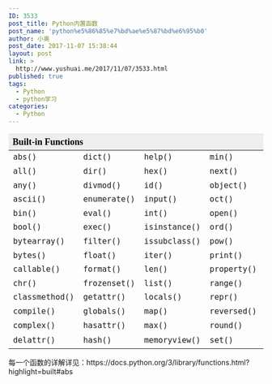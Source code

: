```yaml
---
ID: 3533
post_title: Python内置函数
post_name: 'python%e5%86%85%e7%bd%ae%e5%87%bd%e6%95%b0'
author: 小奥
post_date: 2017-11-07 15:38:44
layout: post
link: >
  http://www.yushuai.me/2017/11/07/3533.html
published: true
tags:
  - Python
  - python学习
categories:
  - Python
---
```

<p></p><table class="docutils"><thead valign="bottom"><tr class="row-odd firstRow"><th class="head" style="text-align: left; padding: 0.3em 0.5em; background-color: rgb(238, 238, 238); border-radius: 3px; border-top-color: rgb(221, 221, 221) !important; word-break: break-all;" rowspan="1" colspan="5"><span style="font-family: &quot;arial black&quot;, &quot;avant garde&quot;; font-size: 18px;"><strong><span style="font-family: &quot;arial black&quot;, &quot;avant garde&quot;; color: #000000;">Built-in Functions</span></strong></span></th></tr></thead><tbody valign="top"><tr class="row-even"><td style="padding: 0.3em 0.5em; border-radius: 3px;"><code class="xref py py-func docutils literal" style="background-color: transparent; padding: 0px 1px; font-size: 15.44px; font-family: monospace, sans-serif; border-radius: 3px;"><span class="pre" style="hyphens: none;">abs()</span></code></td><td style="padding: 0.3em 0.5em; border-radius: 3px;"><code class="docutils literal" style="background-color: transparent; padding: 0px 1px; font-size: 15.44px; font-family: monospace, sans-serif; border-radius: 3px;"><span class="pre" style="hyphens: none;">dict()</span></code></td><td style="padding: 0.3em 0.5em; border-radius: 3px;"><code class="xref py py-func docutils literal" style="background-color: transparent; padding: 0px 1px; font-size: 15.44px; font-family: monospace, sans-serif; border-radius: 3px;"><span class="pre" style="hyphens: none;">help()</span></code></td><td style="padding: 0.3em 0.5em; border-radius: 3px;"><code class="xref py py-func docutils literal" style="background-color: transparent; padding: 0px 1px; font-size: 15.44px; font-family: monospace, sans-serif; border-radius: 3px;"><span class="pre" style="hyphens: none;">min()</span></code></td><td style="padding: 0.3em 0.5em; border-radius: 3px;"><code class="xref py py-func docutils literal" style="background-color: transparent; padding: 0px 1px; font-size: 15.44px; font-family: monospace, sans-serif; border-radius: 3px;"><span class="pre" style="hyphens: none;">setattr()</span></code></td></tr><tr class="row-odd"><td style="padding: 0.3em 0.5em; border-radius: 3px;"><code class="xref py py-func docutils literal" style="background-color: transparent; padding: 0px 1px; font-size: 15.44px; font-family: monospace, sans-serif; border-radius: 3px;"><span class="pre" style="hyphens: none;">all()</span></code></td><td style="padding: 0.3em 0.5em; border-radius: 3px;"><code class="xref py py-func docutils literal" style="background-color: transparent; padding: 0px 1px; font-size: 15.44px; font-family: monospace, sans-serif; border-radius: 3px;"><span class="pre" style="hyphens: none;">dir()</span></code></td><td style="padding: 0.3em 0.5em; border-radius: 3px;"><code class="xref py py-func docutils literal" style="background-color: transparent; padding: 0px 1px; font-size: 15.44px; font-family: monospace, sans-serif; border-radius: 3px;"><span class="pre" style="hyphens: none;">hex()</span></code></td><td style="padding: 0.3em 0.5em; border-radius: 3px;"><code class="xref py py-func docutils literal" style="background-color: transparent; padding: 0px 1px; font-size: 15.44px; font-family: monospace, sans-serif; border-radius: 3px;"><span class="pre" style="hyphens: none;">next()</span></code></td><td style="padding: 0.3em 0.5em; border-radius: 3px;"><code class="xref py py-func docutils literal" style="background-color: transparent; padding: 0px 1px; font-size: 15.44px; font-family: monospace, sans-serif; border-radius: 3px;"><span class="pre" style="hyphens: none;">slice()</span></code></td></tr><tr class="row-even"><td style="padding: 0.3em 0.5em; border-radius: 3px;"><code class="xref py py-func docutils literal" style="background-color: transparent; padding: 0px 1px; font-size: 15.44px; font-family: monospace, sans-serif; border-radius: 3px;"><span class="pre" style="hyphens: none;">any()</span></code></td><td style="padding: 0.3em 0.5em; border-radius: 3px;"><code class="xref py py-func docutils literal" style="background-color: transparent; padding: 0px 1px; font-size: 15.44px; font-family: monospace, sans-serif; border-radius: 3px;"><span class="pre" style="hyphens: none;">divmod()</span></code></td><td style="padding: 0.3em 0.5em; border-radius: 3px;"><code class="xref py py-func docutils literal" style="background-color: transparent; padding: 0px 1px; font-size: 15.44px; font-family: monospace, sans-serif; border-radius: 3px;"><span class="pre" style="hyphens: none;">id()</span></code></td><td style="padding: 0.3em 0.5em; border-radius: 3px;"><code class="xref py py-func docutils literal" style="background-color: transparent; padding: 0px 1px; font-size: 15.44px; font-family: monospace, sans-serif; border-radius: 3px;"><span class="pre" style="hyphens: none;">object()</span></code></td><td style="padding: 0.3em 0.5em; border-radius: 3px;"><code class="xref py py-func docutils literal" style="background-color: transparent; padding: 0px 1px; font-size: 15.44px; font-family: monospace, sans-serif; border-radius: 3px;"><span class="pre" style="hyphens: none;">sorted()</span></code></td></tr><tr class="row-odd"><td style="padding: 0.3em 0.5em; border-radius: 3px;"><code class="xref py py-func docutils literal" style="background-color: transparent; padding: 0px 1px; font-size: 15.44px; font-family: monospace, sans-serif; border-radius: 3px;"><span class="pre" style="hyphens: none;">ascii()</span></code></td><td style="padding: 0.3em 0.5em; border-radius: 3px;"><code class="xref py py-func docutils literal" style="background-color: transparent; padding: 0px 1px; font-size: 15.44px; font-family: monospace, sans-serif; border-radius: 3px;"><span class="pre" style="hyphens: none;">enumerate()</span></code></td><td style="padding: 0.3em 0.5em; border-radius: 3px;"><code class="xref py py-func docutils literal" style="background-color: transparent; padding: 0px 1px; font-size: 15.44px; font-family: monospace, sans-serif; border-radius: 3px;"><span class="pre" style="hyphens: none;">input()</span></code></td><td style="padding: 0.3em 0.5em; border-radius: 3px;"><code class="xref py py-func docutils literal" style="background-color: transparent; padding: 0px 1px; font-size: 15.44px; font-family: monospace, sans-serif; border-radius: 3px;"><span class="pre" style="hyphens: none;">oct()</span></code></td><td style="padding: 0.3em 0.5em; border-radius: 3px;"><code class="xref py py-func docutils literal" style="background-color: transparent; padding: 0px 1px; font-size: 15.44px; font-family: monospace, sans-serif; border-radius: 3px;"><span class="pre" style="hyphens: none;">staticmethod()</span></code></td></tr><tr class="row-even"><td style="padding: 0.3em 0.5em; border-radius: 3px;"><code class="xref py py-func docutils literal" style="background-color: transparent; padding: 0px 1px; font-size: 15.44px; font-family: monospace, sans-serif; border-radius: 3px;"><span class="pre" style="hyphens: none;">bin()</span></code></td><td style="padding: 0.3em 0.5em; border-radius: 3px;"><code class="xref py py-func docutils literal" style="background-color: transparent; padding: 0px 1px; font-size: 15.44px; font-family: monospace, sans-serif; border-radius: 3px;"><span class="pre" style="hyphens: none;">eval()</span></code></td><td style="padding: 0.3em 0.5em; border-radius: 3px;"><code class="xref py py-func docutils literal" style="background-color: transparent; padding: 0px 1px; font-size: 15.44px; font-family: monospace, sans-serif; border-radius: 3px;"><span class="pre" style="hyphens: none;">int()</span></code></td><td style="padding: 0.3em 0.5em; border-radius: 3px;"><code class="xref py py-func docutils literal" style="background-color: transparent; padding: 0px 1px; font-size: 15.44px; font-family: monospace, sans-serif; border-radius: 3px;"><span class="pre" style="hyphens: none;">open()</span></code></td><td style="padding: 0.3em 0.5em; border-radius: 3px;"><code class="docutils literal" style="background-color: transparent; padding: 0px 1px; font-size: 15.44px; font-family: monospace, sans-serif; border-radius: 3px;"><span class="pre" style="hyphens: none;">str()</span></code></td></tr><tr class="row-odd"><td style="padding: 0.3em 0.5em; border-radius: 3px;"><code class="xref py py-func docutils literal" style="background-color: transparent; padding: 0px 1px; font-size: 15.44px; font-family: monospace, sans-serif; border-radius: 3px;"><span class="pre" style="hyphens: none;">bool()</span></code></td><td style="padding: 0.3em 0.5em; border-radius: 3px;"><code class="xref py py-func docutils literal" style="background-color: transparent; padding: 0px 1px; font-size: 15.44px; font-family: monospace, sans-serif; border-radius: 3px;"><span class="pre" style="hyphens: none;">exec()</span></code></td><td style="padding: 0.3em 0.5em; border-radius: 3px;"><code class="xref py py-func docutils literal" style="background-color: transparent; padding: 0px 1px; font-size: 15.44px; font-family: monospace, sans-serif; border-radius: 3px;"><span class="pre" style="hyphens: none;">isinstance()</span></code></td><td style="padding: 0.3em 0.5em; border-radius: 3px;"><code class="xref py py-func docutils literal" style="background-color: transparent; padding: 0px 1px; font-size: 15.44px; font-family: monospace, sans-serif; border-radius: 3px;"><span class="pre" style="hyphens: none;">ord()</span></code></td><td style="padding: 0.3em 0.5em; border-radius: 3px;"><code class="xref py py-func docutils literal" style="background-color: transparent; padding: 0px 1px; font-size: 15.44px; font-family: monospace, sans-serif; border-radius: 3px;"><span class="pre" style="hyphens: none;">sum()</span></code></td></tr><tr class="row-even"><td style="padding: 0.3em 0.5em; border-radius: 3px;"><code class="docutils literal" style="background-color: transparent; padding: 0px 1px; font-size: 15.44px; font-family: monospace, sans-serif; border-radius: 3px;"><span class="pre" style="hyphens: none;">bytearray()</span></code></td><td style="padding: 0.3em 0.5em; border-radius: 3px;"><code class="xref py py-func docutils literal" style="background-color: transparent; padding: 0px 1px; font-size: 15.44px; font-family: monospace, sans-serif; border-radius: 3px;"><span class="pre" style="hyphens: none;">filter()</span></code></td><td style="padding: 0.3em 0.5em; border-radius: 3px;"><code class="xref py py-func docutils literal" style="background-color: transparent; padding: 0px 1px; font-size: 15.44px; font-family: monospace, sans-serif; border-radius: 3px;"><span class="pre" style="hyphens: none;">issubclass()</span></code></td><td style="padding: 0.3em 0.5em; border-radius: 3px;"><code class="xref py py-func docutils literal" style="background-color: transparent; padding: 0px 1px; font-size: 15.44px; font-family: monospace, sans-serif; border-radius: 3px;"><span class="pre" style="hyphens: none;">pow()</span></code></td><td style="padding: 0.3em 0.5em; border-radius: 3px;"><code class="xref py py-func docutils literal" style="background-color: transparent; padding: 0px 1px; font-size: 15.44px; font-family: monospace, sans-serif; border-radius: 3px;"><span class="pre" style="hyphens: none;">super()</span></code></td></tr><tr class="row-odd"><td style="padding: 0.3em 0.5em; border-radius: 3px;"><code class="docutils literal" style="background-color: transparent; padding: 0px 1px; font-size: 15.44px; font-family: monospace, sans-serif; border-radius: 3px;"><span class="pre" style="hyphens: none;">bytes()</span></code></td><td style="padding: 0.3em 0.5em; border-radius: 3px;"><code class="xref py py-func docutils literal" style="background-color: transparent; padding: 0px 1px; font-size: 15.44px; font-family: monospace, sans-serif; border-radius: 3px;"><span class="pre" style="hyphens: none;">float()</span></code></td><td style="padding: 0.3em 0.5em; border-radius: 3px;"><code class="xref py py-func docutils literal" style="background-color: transparent; padding: 0px 1px; font-size: 15.44px; font-family: monospace, sans-serif; border-radius: 3px;"><span class="pre" style="hyphens: none;">iter()</span></code></td><td style="padding: 0.3em 0.5em; border-radius: 3px;"><code class="xref py py-func docutils literal" style="background-color: transparent; padding: 0px 1px; font-size: 15.44px; font-family: monospace, sans-serif; border-radius: 3px;"><span class="pre" style="hyphens: none;">print()</span></code></td><td style="padding: 0.3em 0.5em; border-radius: 3px;"><code class="docutils literal" style="background-color: transparent; padding: 0px 1px; font-size: 15.44px; font-family: monospace, sans-serif; border-radius: 3px;"><span class="pre" style="hyphens: none;">tuple()</span></code></td></tr><tr class="row-even"><td style="padding: 0.3em 0.5em; border-radius: 3px;"><code class="xref py py-func docutils literal" style="background-color: transparent; padding: 0px 1px; font-size: 15.44px; font-family: monospace, sans-serif; border-radius: 3px;"><span class="pre" style="hyphens: none;">callable()</span></code></td><td style="padding: 0.3em 0.5em; border-radius: 3px;"><code class="xref py py-func docutils literal" style="background-color: transparent; padding: 0px 1px; font-size: 15.44px; font-family: monospace, sans-serif; border-radius: 3px;"><span class="pre" style="hyphens: none;">format()</span></code></td><td style="padding: 0.3em 0.5em; border-radius: 3px;"><code class="xref py py-func docutils literal" style="background-color: transparent; padding: 0px 1px; font-size: 15.44px; font-family: monospace, sans-serif; border-radius: 3px;"><span class="pre" style="hyphens: none;">len()</span></code></td><td style="padding: 0.3em 0.5em; border-radius: 3px;"><code class="xref py py-func docutils literal" style="background-color: transparent; padding: 0px 1px; font-size: 15.44px; font-family: monospace, sans-serif; border-radius: 3px;"><span class="pre" style="hyphens: none;">property()</span></code></td><td style="padding: 0.3em 0.5em; border-radius: 3px;"><code class="xref py py-func docutils literal" style="background-color: transparent; padding: 0px 1px; font-size: 15.44px; font-family: monospace, sans-serif; border-radius: 3px;"><span class="pre" style="hyphens: none;">type()</span></code></td></tr><tr class="row-odd"><td style="padding: 0.3em 0.5em; border-radius: 3px;"><code class="xref py py-func docutils literal" style="background-color: transparent; padding: 0px 1px; font-size: 15.44px; font-family: monospace, sans-serif; border-radius: 3px;"><span class="pre" style="hyphens: none;">chr()</span></code></td><td style="padding: 0.3em 0.5em; border-radius: 3px;"><code class="docutils literal" style="background-color: transparent; padding: 0px 1px; font-size: 15.44px; font-family: monospace, sans-serif; border-radius: 3px;"><span class="pre" style="hyphens: none;">frozenset()</span></code></td><td style="padding: 0.3em 0.5em; border-radius: 3px;"><code class="docutils literal" style="background-color: transparent; padding: 0px 1px; font-size: 15.44px; font-family: monospace, sans-serif; border-radius: 3px;"><span class="pre" style="hyphens: none;">list()</span></code></td><td style="padding: 0.3em 0.5em; border-radius: 3px;"><code class="docutils literal" style="background-color: transparent; padding: 0px 1px; font-size: 15.44px; font-family: monospace, sans-serif; border-radius: 3px;"><span class="pre" style="hyphens: none;">range()</span></code></td><td style="padding: 0.3em 0.5em; border-radius: 3px;"><code class="xref py py-func docutils literal" style="background-color: transparent; padding: 0px 1px; font-size: 15.44px; font-family: monospace, sans-serif; border-radius: 3px;"><span class="pre" style="hyphens: none;">vars()</span></code></td></tr><tr class="row-even"><td style="padding: 0.3em 0.5em; border-radius: 3px;"><code class="xref py py-func docutils literal" style="background-color: transparent; padding: 0px 1px; font-size: 15.44px; font-family: monospace, sans-serif; border-radius: 3px;"><span class="pre" style="hyphens: none;">classmethod()</span></code></td><td style="padding: 0.3em 0.5em; border-radius: 3px;"><code class="xref py py-func docutils literal" style="background-color: transparent; padding: 0px 1px; font-size: 15.44px; font-family: monospace, sans-serif; border-radius: 3px;"><span class="pre" style="hyphens: none;">getattr()</span></code></td><td style="padding: 0.3em 0.5em; border-radius: 3px;"><code class="xref py py-func docutils literal" style="background-color: transparent; padding: 0px 1px; font-size: 15.44px; font-family: monospace, sans-serif; border-radius: 3px;"><span class="pre" style="hyphens: none;">locals()</span></code></td><td style="padding: 0.3em 0.5em; border-radius: 3px; word-break: break-all;"><code class="xref py py-func docutils literal" style="background-color: transparent; padding: 0px 1px; font-size: 15.44px; font-family: monospace, sans-serif; border-radius: 3px;"><span class="pre" style="hyphens: none;">repr()</span></code></td><td style="padding: 0.3em 0.5em; border-radius: 3px;"><code class="xref py py-func docutils literal" style="background-color: transparent; padding: 0px 1px; font-size: 15.44px; font-family: monospace, sans-serif; border-radius: 3px;"><span class="pre" style="hyphens: none;">zip()</span></code></td></tr><tr class="row-odd"><td style="padding: 0.3em 0.5em; border-radius: 3px;"><code class="xref py py-func docutils literal" style="background-color: transparent; padding: 0px 1px; font-size: 15.44px; font-family: monospace, sans-serif; border-radius: 3px;"><span class="pre" style="hyphens: none;">compile()</span></code></td><td style="padding: 0.3em 0.5em; border-radius: 3px;"><code class="xref py py-func docutils literal" style="background-color: transparent; padding: 0px 1px; font-size: 15.44px; font-family: monospace, sans-serif; border-radius: 3px;"><span class="pre" style="hyphens: none;">globals()</span></code></td><td style="padding: 0.3em 0.5em; border-radius: 3px;"><code class="xref py py-func docutils literal" style="background-color: transparent; padding: 0px 1px; font-size: 15.44px; font-family: monospace, sans-serif; border-radius: 3px;"><span class="pre" style="hyphens: none;">map()</span></code></td><td style="padding: 0.3em 0.5em; border-radius: 3px;"><code class="xref py py-func docutils literal" style="background-color: transparent; padding: 0px 1px; font-size: 15.44px; font-family: monospace, sans-serif; border-radius: 3px;"><span class="pre" style="hyphens: none;">reversed()</span></code></td><td style="padding: 0.3em 0.5em; border-radius: 3px;"><code class="xref py py-func docutils literal" style="background-color: transparent; padding: 0px 1px; font-size: 15.44px; font-family: monospace, sans-serif; border-radius: 3px;"><span class="pre" style="hyphens: none;">__import__()</span></code></td></tr><tr class="row-even"><td style="padding: 0.3em 0.5em; border-radius: 3px;"><code class="xref py py-func docutils literal" style="background-color: transparent; padding: 0px 1px; font-size: 15.44px; font-family: monospace, sans-serif; border-radius: 3px;"><span class="pre" style="hyphens: none;">complex()</span></code></td><td style="padding: 0.3em 0.5em; border-radius: 3px;"><code class="xref py py-func docutils literal" style="background-color: transparent; padding: 0px 1px; font-size: 15.44px; font-family: monospace, sans-serif; border-radius: 3px;"><span class="pre" style="hyphens: none;">hasattr()</span></code></td><td style="padding: 0.3em 0.5em; border-radius: 3px;"><code class="xref py py-func docutils literal" style="background-color: transparent; padding: 0px 1px; font-size: 15.44px; font-family: monospace, sans-serif; border-radius: 3px;"><span class="pre" style="hyphens: none;">max()</span></code></td><td style="padding: 0.3em 0.5em; border-radius: 3px;"><code class="xref py py-func docutils literal" style="background-color: transparent; padding: 0px 1px; font-size: 15.44px; font-family: monospace, sans-serif; border-radius: 3px;"><span class="pre" style="hyphens: none;">round()</span></code></td><td style="padding: 0.3em 0.5em; border-radius: 3px;"><br/></td></tr><tr class="row-odd"><td style="padding: 0.3em 0.5em; border-radius: 3px;"><code class="xref py py-func docutils literal" style="background-color: transparent; padding: 0px 1px; font-size: 15.44px; font-family: monospace, sans-serif; border-radius: 3px;"><span class="pre" style="hyphens: none;">delattr()</span></code></td><td style="padding: 0.3em 0.5em; border-radius: 3px;"><code class="xref py py-func docutils literal" style="background-color: transparent; padding: 0px 1px; font-size: 15.44px; font-family: monospace, sans-serif; border-radius: 3px;"><span class="pre" style="hyphens: none;">hash()</span></code></td><td style="padding: 0.3em 0.5em; border-radius: 3px;"><code class="docutils literal" style="background-color: transparent; padding: 0px 1px; font-size: 15.44px; font-family: monospace, sans-serif; border-radius: 3px;"><span class="pre" style="hyphens: none;">memoryview()</span></code></td><td style="padding: 0.3em 0.5em; border-radius: 3px;"><code class="docutils literal" style="background-color: transparent; padding: 0px 1px; font-size: 15.44px; font-family: monospace, sans-serif; border-radius: 3px;"><span class="pre" style="hyphens: none;">set()</span></code></td><td style="padding: 0.3em 0.5em; border-radius: 3px; word-break: break-all;"><br/></td></tr></tbody></table><p>每一个函数的详解详见：https://docs.python.org/3/library/functions.html?highlight=built#abs</p><p></p>